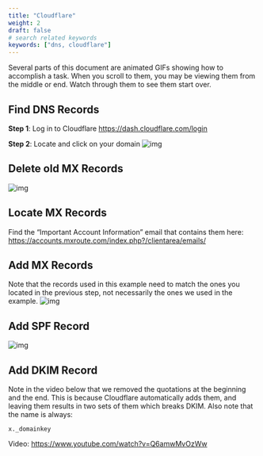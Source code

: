 ```yaml
---
title: "Cloudflare"
weight: 2
draft: false
# search related keywords
keywords: ["dns, cloudflare"]
---
```


Several parts of this document are animated GIFs showing how to accomplish a task. When you scroll to them, you may be viewing them from the middle or end. Watch through them to see them start over.



## Find DNS Records

**Step 1**: Log in to Cloudflare https://dash.cloudflare.com/login

**Step 2**: Locate and click on your domain ![img](https://mxrouteprod.b-cdn.net/wp-content/uploads/2020/08/cloudflare-domains.png)



## Delete old MX Records

![img](https://mxrouteprod.b-cdn.net/tutorialimages/DNS/Cloudflare/deleteoldmx.gif)



## Locate MX Records

Find the “Important Account Information” email that contains them here: https://accounts.mxroute.com/index.php?/clientarea/emails/



## Add MX Records

Note that the records used in this example need to match the ones you located in the previous step, not necessarily the ones we used in the example. ![img](https://mxrouteprod.b-cdn.net/tutorialimages/DNS/Cloudflare/addmxrecords.gif)



## Add SPF Record

![img](https://mxrouteprod.b-cdn.net/tutorialimages/DNS/Cloudflare/addspfrecord.gif)



## Add DKIM Record

Note in the video below that we removed the quotations at the beginning and the end. This is because Cloudflare automatically adds them, and leaving them results in two sets of them which breaks DKIM. Also note that the name is always:

```
x._domainkey
```

Video: https://www.youtube.com/watch?v=Q6amwMvOzWw
